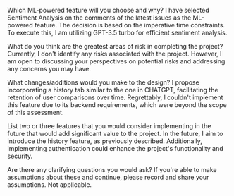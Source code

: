 Which ML-powered feature will you choose and why?
I have selected Sentiment Analysis on the comments of the latest issues as the ML-powered feature. The decision is based on the imperative time constraints. To execute this, I am utilizing GPT-3.5 turbo for efficient sentiment analysis.

What do you think are the greatest areas of risk in completing the project?
Currently, I don't identify any risks associated with the project. However, I am open to discussing your perspectives on potential risks and addressing any concerns you may have.

What changes/additions would you make to the design?
I propose incorporating a history tab similar to the one in CHATGPT, facilitating the retention of user comparisons over time. Regrettably, I couldn't implement this feature due to its backend requirements, which were beyond the scope of this assessment.

List two or three features that you would consider implementing in the future that would add significant value to the project.
In the future, I aim to introduce the history feature, as previously described. Additionally, implementing authentication could enhance the project's functionality and security.

Are there any clarifying questions you would ask? If you're able to make assumptions about these and continue, please record and share your assumptions.
Not applicable.


